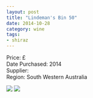 ```yaml
---
layout: post
title: "Lindeman's Bin 50"
date: 2014-10-28
category: wine
tags:
- shiraz 
---
```


Price: £  
Date Purchased: 2014  
Supplier:  
Region: South Western Australia  

![](/images/wine/2015-05-06-lindeman-s-bin-50-1.jpg )
![](/images/wine/2015-05-06-lindeman-s-bin-50-2.jpg )
